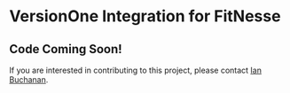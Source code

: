 # VersionOne Integration for FitNesse

## Code Coming Soon!
If you are interested in contributing to this project, please contact [Ian Buchanan](mailto:ian.buchanan@versionone.com).